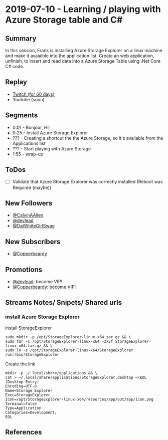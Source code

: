 
# 2019-07-10 - Learning / playing with  Azure Storage table and C# 

Summary
-------

In this session, Frank is installing Azure Storage Explorer on a linux machine and make it avaialble into the application list. Create an web application, unfinish, to insert and read data into a Azure Storage Table using .Net Core C# code. 

Replay
------

- [Twitch (for 60 days)](https://www.twitch.tv/videos/450796119)
- Youtube (soon)


Segments
--------

- 0:01 - Bonjour, Hi!
- 0:25 - Install Azure Storage Explorer
- ???  - Creating a shortcut the the Azure Storage, so it's available from the Applications list
- ???  - Start playing with Azure Storage
- 1:55 - wrap-up


ToDos
-----
- [ ] Validate that Azure Storage Explorer was correctly installed (Reboot was Required (maybe))


New Followers
-------------

- [@CalvinAAllen](https://www.twitch.tv/CalvinAAllen)
- [@devlead](https://www.twitch.tv/devlead)
- [@DatWhiteGirlSwag](https://www.twitch.tv/DatWhiteGirlSwag)


New Subscribers
---------------

- [@Copperbeardy](https://www.twitch.tv/Copperbeardy)


Promotions
------

- [@devlead](https://www.twitch.tv/devlead):  become VIP!
- [@Copperbeardy](https://www.twitch.tv/Copperbeardy):  become VIP!



Streams Notes/ Snipets/ Shared urls
-----------------------------------

### install Azure Storage Explorer

install StorageExplorer

    sudo mkdir -p /opt/StorageExplorer-linux-x64.tar.gz && \
    sudo tar -C /opt/StorageExplorer-linux-x64 -zxvf StorageExplorer-linux-x64.tar.gz && \
    sudo ln -s /opt/StorageExplorer-linux-x64/StorageExplorer /usr/bin/StorageExplorer

Create the link

    mkdir -p ~/.local/share/applications && \
    cat > ~/.local/share/applications/StorageExplorer.desktop <<EOL
    [Desktop Entry]
    Encoding=UTF-8
    Name=Storage Explorer
    Exec=StorageExplorer
    Icon=/opt/StorageExplorer-linux-x64/resources/app/out/app/icon.png
    Terminal=false
    Type=Application
    Categories=Development;
    EOL



References
----------

